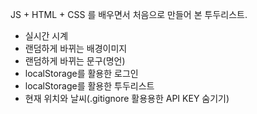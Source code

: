JS + HTML + CSS 를 배우면서 처음으로 만들어 본 투두리스트.

- 실시간 시계
- 랜덤하게 바뀌는 배경이미지
- 랜덤하게 바뀌는 문구(명언)
- localStorage를 활용한 로그인
- localStorage를 활용한 투두리스트
- 현재 위치와 날씨(.gitignore 활용용한 API KEY 숨기기)
